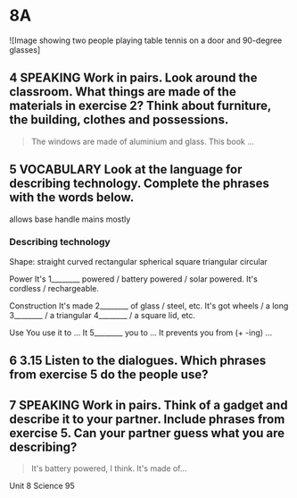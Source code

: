 # 8A

![Image showing two people playing table tennis on a door and 90-degree glasses]

## 4 SPEAKING Work in pairs. Look around the classroom. What things are made of the materials in exercise 2? Think about furniture, the building, clothes and possessions.

> The windows are made of aluminium and glass. This book ...

## 5 VOCABULARY Look at the language for describing technology. Complete the phrases with the words below.

allows base handle mains mostly

### Describing technology
Shape: straight curved rectangular spherical square triangular circular

Power
It's 1________ powered / battery powered / solar powered.
It's cordless / rechargeable.

Construction
It's made 2________ of glass / steel, etc.
It's got wheels / a long 3________ / a triangular 4________ / a square lid, etc.

Use
You use it to ...
It 5________ you to ...
It prevents you from (+ -ing) ...

## 6 3.15 Listen to the dialogues. Which phrases from exercise 5 do the people use?

## 7 SPEAKING Work in pairs. Think of a gadget and describe it to your partner. Include phrases from exercise 5. Can your partner guess what you are describing?

> It's battery powered, I think. It's made of...

Unit 8 Science 95
